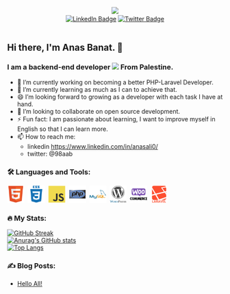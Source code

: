 <div id="header" align="center">
  <img src="https://media.giphy.com/media/M9gbBd9nbDrOTu1Mqx/giphy.gif" width="100"/>
</div>
<div id="badges" align="center">
  <a href="https://www.linkedin.com/in/anasali0/" target="blank"><img src="https://img.shields.io/badge/LinkedIn-blue?style=for-the-badge&logo=linkedin&logoColor=white" alt="LinkedIn Badge"/></a>
  <a href="https://www.twitter.com/98aab/" target="blank"><img src="https://img.shields.io/badge/Twitter-blue?style=for-the-badge&logo=twitter&logoColor=white" alt="Twitter Badge"/></a>
</div>
<div align="center">
  <img src="https://komarev.com/ghpvc/?username=anasbanat0&style=flat-square&color=blue" alt=""/>
</div>

## Hi there, I'm Anas Banat. 👋
### I am a backend-end developer <img src="https://media.giphy.com/media/WUlplcMpOCEmTGBtBW/giphy.gif" width="30"> From Palestine.

<!--
**anasbanat0/anasbanat0** is a ✨ _special_ ✨ repository because its `README.md` (this file) appears on your GitHub profile.

Here are some ideas to get you started:-->

- 🔭 I’m currently working on becoming a better PHP-Laravel Developer.
- 🌱 I’m currently learning as much as I can to achieve that.
- 😄 I’m looking forward to growing as a developer with each task I have at hand.
- 👯 I’m looking to collaborate on open source development.
- ⚡ Fun fact: I am passionate about learning, I want to improve myself in English so that I can learn more.
- 📫 How to reach me:
  * linkedin https://www.linkedin.com/in/anasali0/
  * twitter: @98aab
### :hammer_and_wrench: Languages and Tools:
<!-- <img src="https://github.com/devicons/devicon/blob/master/icons/php/php-original.svg" width="50"/> -->
<div align="left">
  <img src="https://github.com/devicons/devicon/blob/master/icons/html5/html5-original.svg" title="HTML5" alt="HTML" width="40" height="40"/>&nbsp;
  <img src="https://github.com/devicons/devicon/blob/master/icons/css3/css3-plain-wordmark.svg"  title="CSS3" alt="CSS" width="40" height="40"/>&nbsp;
  <img src="https://github.com/devicons/devicon/blob/master/icons/javascript/javascript-original.svg" title="JavaScript" alt="JavaScript" width="40" height="40"/>&nbsp;
  <img src="https://github.com/devicons/devicon/blob/master/icons/php/php-original.svg" title="PHP" alt="PHP" width="40" height="40"/>&nbsp;
  <img src="https://github.com/devicons/devicon/blob/master/icons/mysql/mysql-original-wordmark.svg" title="MySQL"  alt="MySQL" width="40" height="40"/>&nbsp;
  <img src="https://github.com/devicons/devicon/blob/master/icons/wordpress/wordpress-original.svg" title="Wordpress" alt="wordpress" width="40" height="40"/>&nbsp;
  <img src="https://github.com/devicons/devicon/blob/master/icons/woocommerce/woocommerce-original-wordmark.svg" title="woocommerce" alt="woocommerce" width="40" height="40"/>&nbsp;
  <img src="https://github.com/devicons/devicon/blob/master/icons/laravel/laravel-plain-wordmark.svg" title="PHP-Laravel" alt="PHP-Laravel" width="40" height="40"/>&nbsp;
</div>


### :fire: My Stats:
[![GitHub Streak](http://github-readme-streak-stats.herokuapp.com?user=anasbanat0&theme=dark&background=000000)](https://git.io/streak-stats)
<br>
[![Anurag's GitHub stats](https://github-readme-stats.vercel.app/api?username=anasbanat0&layout=compact&theme=vision-friendly-dark)](https://github.com/anuraghazra/github-readme-stats)
<br>
[![Top Langs](https://github-readme-stats.vercel.app/api/top-langs/?username=anasbanat0&layout=compact&theme=vision-friendly-dark)](https://github.com/anuraghazra/github-readme-stats)
### :writing_hand: Blog Posts:
<!-- BLOG-POST-LIST:START -->
- [Hello All!](https://dev.to/anasbanat0/hello-all-3ecd)
<!-- BLOG-POST-LIST:END -->
